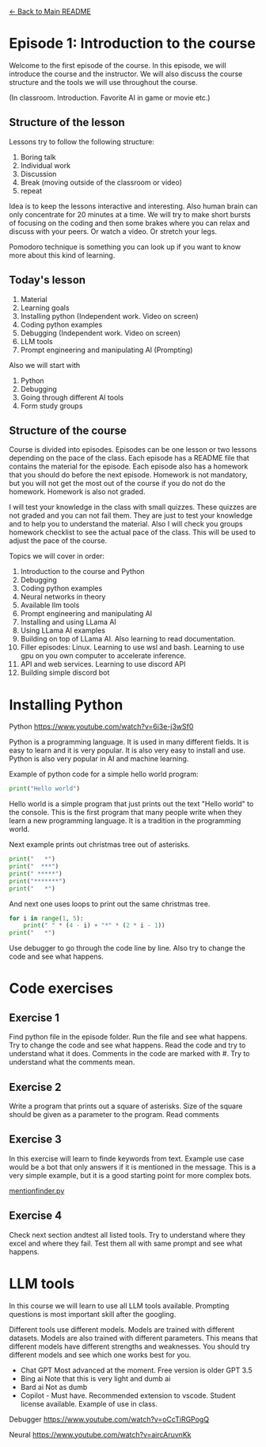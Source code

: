 [← Back to Main README](../README.md)

# Episode 1: Introduction to the course

Welcome to the first episode of the course. In this episode, we will introduce the course and the instructor. We will also discuss the course structure and the tools we will use throughout the course.

(In classroom. Introduction. Favorite AI in game or movie etc.)

## Structure of the lesson

Lessons try to follow the following structure:

1. Boring talk
2. Individual work
3. Discussion
4. Break (moving outside of the classroom or video)
5. repeat

Idea is to keep the lessons interactive and interesting. Also human brain can only concentrate for 20 minutes at a time. We will try to make short bursts of focusing on the coding and then some brakes where you can relax and discuss with your peers. Or watch a video. Or stretch your legs.

Pomodoro technique is something you can look up if you want to know more about this kind of learning.

## Today's lesson

1. Material
2. Learning goals
3. Installing python
(Independent work. Video on screen)
4. Coding python examples
5. Debugging
(Independent work. Video on screen)
6. LLM tools
7. Prompt engineering and manipulating AI
(Prompting)


Also we will start with

1. Python
2. Debugging
3. Going through different AI tools
4. Form study groups

## Structure of the course

Course is divided into episodes. Episodes can be one lesson or two lessons depending on the pace of the class. Each episode has a README file that contains the material for the episode. Each episode also has a homework that you should do before the next episode. Homework is not mandatory, but you will not get the most out of the course if you do not do the homework. Homework is also not graded.

I will test your knowledge in the class with small quizzes. These quizzes are not graded and you can not fail them. They are just to test your knowledge and to help you to understand the material. Also I will check you groups homework checklist to see the actual pace of the class. This will be used to adjust the pace of the course.

Topics we will cover in order:

1. Introduction to the course and Python
2. Debugging
3. Coding python examples
4. Neural networks in theory
5. Available llm tools
6. Prompt engineering and manipulating AI
7. Installing and using LLama AI
8. Using LLama AI examples
9. Building on top of LLama AI. Also learning to read documentation.
10. Filler episodes: Linux. Learning to use wsl and bash. Learning to use gpu on you own computer to accelerate inference.
11. API and web services. Learning to use discord API
12. Building simple discord bot



# Installing Python

Python
https://www.youtube.com/watch?v=6i3e-j3wSf0

Python is a programming language. It is used in many different fields. It is easy to learn and it is very popular. It is also very easy to install and use. Python is also very popular in AI and machine learning.

Example of python code for a simple hello world program:

```python
print("Hello world")
```
Hello world is a simple program that just prints out the text "Hello world" to the console. This is the first program that many people write when they learn a new programming language. It is a tradition in the programming world.

Next example prints out christmas tree out of asterisks.

```python
print("   *")
print("  ***")
print(" *****")
print("*******")
print("   *")
```

And next one uses loops to print out the same christmas tree.

```python
for i in range(1, 5):
    print(" " * (4 - i) + "*" * (2 * i - 1))
print("   *")
```

Use debugger to go through the code line by line. Also try to change the code and see what happens.

# Code exercises

## Exercise 1
Find python file in the episode folder. Run the file and see what happens. Try to change the code and see what happens.
Read the code and try to understand what it does.
Comments in the code are marked with #. Try to understand what the comments mean.

## Exercise 2
Write a program that prints out a square of asterisks. Size of the square should be given as a parameter to the program.
Read comments

## Exercise 3
In this exercise will learn to finde keywords from text. Example use case would be a bot that only answers if it is mentioned in the message. This is a very simple example, but it is a good starting point for more complex bots.

[mentionfinder.py](./mentionfinder.py)

## Exercise 4
Check next section andtest all listed tools. Try to understand where they excel and where they fail. Test them all with same prompt and see what happens.


# LLM tools
In this course we will learn to use all LLM tools available. Prompting questions is most important skill after the googling.

Different tools use different models. Models are trained with different datasets. Models are also trained with different parameters. This means that different models have different strengths and weaknesses. You should try different models and see which one works best for you.

- Chat GPT Most advanced at the moment. Free version is older GPT 3.5
- Bing ai Note that this is very light and dumb ai
- Bard ai Not as dumb
- Copilot - Must have. Recommended extension to vscode. Student license available. Example of use in class.

Debugger
https://www.youtube.com/watch?v=oCcTiRGPogQ

Neural
https://www.youtube.com/watch?v=aircAruvnKk
